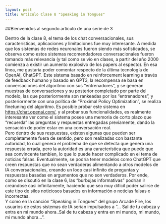```yaml
---
layout: post
title: Artículo Clase 8 "Speaking in Tongues" 
---
```


##Bienvenidos al segundo artículo de una serie de 3

Dentro de la clase 8, el tema de los chat conversacionales, sus características, aplicaciones y limitaciones fue muy interesante. 
A medida que los sistemas de redes neuronales fueron siendo más sofisticados, se observa como estos sistemas recomendadores conversacionales fueron tomando más relevancia (y tal como se vio en clases, a partir del año 2000 comienza a existir un aumento explosivo de los papers al especto). 
En esa línea, me gustaría poder comentar respecto de la última tecnología de OpenAI, ChatGPT. Este sistema basado en reinforcement learning a través de feedback humano y basado en GPT3, la recompensa se basa en conversaciones del algoritmo con sus “entrenadores”, y se generan muestras de conversaciones y su posterior completado por parte del modelo, las que posteriormente son rankeadas por los “entrenadores”, y posteriormente con una política  de “Proximal Policy Optimization”, se realiza finetuning  del algoritmo. Es posible probar este sistema en  https://chat.openai.com/, y al probar sus funcionalidades, es realmente interesante ver como el sistema posee una memoria de corto plazo que “recuerda” las preguntas y respuestas entregadas previamente, dando la sensación de poder estar en una conversación real.  
Pero dentro de sus respuestas, existen algunas que pueden ser completamente fuera de sentido, pero son realizadas con bastante autoridad, lo cual genera el problema de que se detecta que genera una respuesta errada, pero la autoridad es una característica que puede que sea convincente tambien, lo que lo puede hacer complicado en el tema de noticias falsas. 
Eventualmente, se podría tener modelos como ChatGPT que creen respuestas que no sean verdaderas alimentando a otros modelos de IA conversacionales, creando un loop casi infinito de preguntas y respuestas basadas en argumentos que no son verdaderos. Por ende, como se discutió en la clase 6, las “burbujas informativas” podrían ir creándose casi infinitamente, haciendo que sea muy difícil poder salirse de este tipo de silos noticiosos basados en información o noticias falsas o incorrectas.  
Y como en la canción “Speaking in Tongues” del grupo Arcade Fire, los usuarios de estos sistemas de IA serían impulsados a “… Sal de tu cabeza y entra en mi mundo ahora..Sal de tu cabeza y entra en mi mundo, mi mundo, mi mundo ahora...”.

